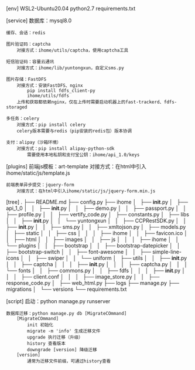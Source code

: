 [env]
    WSL2-Ubuntu20.04
    python2.7
    requirements.txt


[service]
    数据库：mysql8.0

    缓存、会话：redis

    图片验证码：captcha
        对接方式：ihome/utils/captcha，使用captcha工具

    短信验证码：容量云通讯
        对接方式：ihome/lib/yuntongxun，自定义sms.py

    图片存储：FastDFS
        对接方式：安装FastDFS、nginx
            pip install fdfs_client-py
            ihome/utils/fdfs
        上传和获取都依赖nginx，仅在上传时需要启动机器上的fast-trackerd、fdfs-storaged
    
    多任务：celery
        对接方式：pip install celery
        celery版本需要与redis（pip安装的redis包）版本协调
    
    支付：alipay（沙箱环境）
        对接方式：pip install alipay-python-sdk
            需要使用本地私钥和支付宝公钥：ihome/api_1.0/keys


[plugins]
    前端js模板：art-template
        对接方式：在html中引入ihome/static/js/template.js
    
    前端表单异步提交：jquery-form
        对接方式：在html中引入ihome/static/js/jquery-form.min.js


[tree]
    .
    ├── README.md
    ├── config.py
    ├── ihome
    │   ├── __init__.py
    │   ├── api_1_0
    │   │   ├── __init__.py
    │   │   ├── demo.py
    │   │   ├── passport.py
    │   │   ├── profile.py
    │   │   ├── vertify_code.py
    │   ├── constants.py
    │   ├── libs
    │   │   ├── __init__.py
    │   │   └── yuntongxun
    │   │       ├── CCPRestSDK.py
    │   │       ├── __init__.py
    │   │       ├── sms.py
    │   │       ├── xmltojson.py
    │   ├── models.py
    │   ├── static
    │   │   ├── css
    │   │   │   ├── ihome
    │   │   ├── favicon.ico
    │   │   ├── html
    │   │   ├── images
    │   │   ├── js
    │   │   │   ├── ihome
    │   │   └── plugins
    │   │       ├── bootstrap
    │   │       ├── bootstrap-datepicker
    │   │       ├── bootstrap-switch
    │   │       ├── font-awesome
    │   │       ├── simple-line-icons
    │   │       ├── swiper
    │   │       └── uniform
    │   ├── utils
    │   │   ├── __init__.py
    │   │   ├── captcha
    │   │   │   ├── __init__.py
    │   │   │   ├── captcha.py
    │   │   │   └── fonts
    │   │   ├── commons.py
    │   │   ├── fdfs
    │   │   │   ├── __init__.py
    │   │   │   ├── client.conf
    │   │   │   ├── image_store.py
    │   │   ├── response_code.py
    │   ├── web_html.py
    ├── logs
    ├── manage.py
    ├── migrations
    │   └── versions
    └── requirements.txt


[script]
    启动：python manage.py runserver

    数据库迁移：python manage.py db [MigrateCOmmand]
        [MigrateCOmmand]
            init 初始化
            migrate -m 'info' 生成迁移文件
            upgrade 执行迁移（升级）
            history 查看版本
            downgrade [version] 降级迁移
        [version]
            通常为迁移文件前缀，可通过history查看

